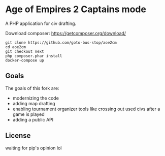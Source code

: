 # Age of Empires 2 Captains mode

A PHP application for civ drafting.

Download composer: https://getcomposer.org/download/

```
git clone https://github.com/goto-bus-stop/aoe2cm
cd aoe2cm
git checkout next
php composer.phar install
docker-compose up
```

## Goals

The goals of this fork are:
 - modernizing the code
 - adding map drafting
 - enabling tournament organizer tools like crossing out used civs after a game is played
 - adding a public API

## License

waiting for pip's opinion lol
